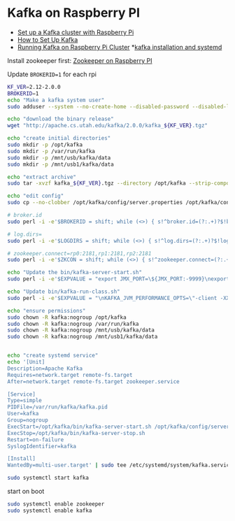 # Kafka on Raspberry PI

* [Set up a Kafka cluster with Raspberry Pi](https://medium.com/@oliver_hu/set-up-a-kafka-cluster-with-raspberry-pi-2859005a9bed)
* [How to Set Up Kafka](https://dzone.com/articles/kafka-setup)
* [Running Kafka on Raspberry Pi Cluster](https://github.com/keiraqz/RaspPiDemo/blob/master/kafka_config/README.md)
*[kafka installation and systemd](https://gist.github.com/vipmax/9ceeaa02932ba276fa810c923dbcbd4f)

Install zookeeper first: [Zookeeper on Raspberry PI](../zookeeper/zookeeper.md)

Update `BROKERID=1` for each rpi

```sh
KF_VER=2.12-2.0.0
BROKERID=1
echo "Make a kafka system user"
sudo adduser --system --no-create-home --disabled-password --disabled-login kafka

echo "download the binary release"
wget "http://apache.cs.utah.edu/kafka/2.0.0/kafka_${KF_VER}.tgz"

echo "create initial directories"
sudo mkdir -p /opt/kafka
sudo mkdir -p /var/run/kafka
sudo mkdir -p /mnt/usb/kafka/data
sudo mkdir -p /mnt/usb1/kafka/data

echo "extract archive"
sudo tar -xvzf kafka_${KF_VER}.tgz --directory /opt/kafka --strip-components 1

echo "edit config"
sudo cp --no-clobber /opt/kafka/config/server.properties /opt/kafka/config/server.properties.bak

# broker.id
sudo perl -i -e'$BROKERID = shift; while (<>) { s!^broker.id=(?:.+)?$!broker.id=$BROKERID!m; print }' "$BROKERID" /opt/kafka/config/server.properties

# log.dirs=
sudo perl -i -e'$LOGDIRS = shift; while (<>) { s!^log.dirs=(?:.+)?$!log.dirs=$LOGDIRS!m; print }' "/mnt/usb/kafka/data,/mnt/usb1/kafka/data" /opt/kafka/config/server.properties

# zookeeper.connect=rp0:2181,rp1:2181,rp2:2181
sudo perl -i -e'$ZKCON = shift; while (<>) { s!^zookeeper.connect=(?:.+)?$!zookeeper.connect=$ZKCON!m; print }' "rp0:2181,rp1:2181,rp2:2181" /opt/kafka/config/server.properties

echo "Update the bin/kafka-server-start.sh"
sudo perl -i -e'$EXPVALUE = "export JMX_PORT=\${JMX_PORT:-9999}\nexport KAFKA_HEAP_OPTS=\"-Xmx256M -Xms128M\"\n"; while (<>) { s!^(# limitations under the License.*)$!$1\n$EXPVALUE!m; print }' /opt/kafka/bin/kafka-server-start.sh

echo "Update bin/kafka-run-class.sh"
sudo perl -i -e'$EXPVALUE = "\nKAFKA_JVM_PERFORMANCE_OPTS=\"-client -XX:+UseParNewGC -XX:+UseConcMarkSweepGC -XX:+CMSClassUnloadingEnabled -XX:+CMSScavengeBeforeRemark -XX:+DisableExplicitGC -Djava.awt.headless=true\"\n"; while (<>) { s!^(# limitations under the License.*)$!$1\n$EXPVALUE!m; print }' /opt/kafka/bin/kafka-run-class.sh

echo "ensure permissions"
sudo chown -R kafka:nogroup /opt/kafka
sudo chown -R kafka:nogroup /var/run/kafka
sudo chown -R kafka:nogroup /mnt/usb/kafka/data
sudo chown -R kafka:nogroup /mnt/usb1/kafka/data


echo "create systemd service"
echo '[Unit]
Description=Apache Kafka
Requires=network.target remote-fs.target
After=network.target remote-fs.target zookeeper.service

[Service]
Type=simple
PIDFile=/var/run/kafka/kafka.pid
User=kafka
Group=nogroup
ExecStart=/opt/kafka/bin/kafka-server-start.sh /opt/kafka/config/server.properties
ExecStop=/opt/kafka/bin/kafka-server-stop.sh
Restart=on-failure
SyslogIdentifier=kafka

[Install]
WantedBy=multi-user.target' | sudo tee /etc/systemd/system/kafka.service

```

```sh
sudo systemctl start kafka
```

start on boot
```sh
sudo systemctl enable zookeeper
sudo systemctl enable kafka

```